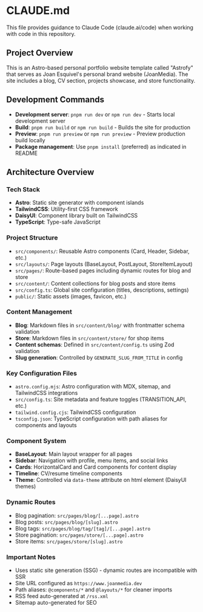 # CLAUDE.md

This file provides guidance to Claude Code (claude.ai/code) when working with code in this repository.

## Project Overview

This is an Astro-based personal portfolio website template called "Astrofy" that serves as Joan Esquivel's personal brand website (JoanMedia). The site includes a blog, CV section, projects showcase, and store functionality.

## Development Commands

- **Development server**: `pnpm run dev` or `npm run dev` - Starts local development server
- **Build**: `pnpm run build` or `npm run build` - Builds the site for production
- **Preview**: `pnpm run preview` or `npm run preview` - Preview production build locally
- **Package management**: Use `pnpm install` (preferred) as indicated in README

## Architecture Overview

### Tech Stack
- **Astro**: Static site generator with component islands
- **TailwindCSS**: Utility-first CSS framework
- **DaisyUI**: Component library built on TailwindCSS
- **TypeScript**: Type-safe JavaScript

### Project Structure
- `src/components/`: Reusable Astro components (Card, Header, Sidebar, etc.)
- `src/layouts/`: Page layouts (BaseLayout, PostLayout, StoreItemLayout)
- `src/pages/`: Route-based pages including dynamic routes for blog and store
- `src/content/`: Content collections for blog posts and store items
- `src/config.ts`: Global site configuration (titles, descriptions, settings)
- `public/`: Static assets (images, favicon, etc.)

### Content Management
- **Blog**: Markdown files in `src/content/blog/` with frontmatter schema validation
- **Store**: Markdown files in `src/content/store/` for shop items
- **Content schemas**: Defined in `src/content/config.ts` using Zod validation
- **Slug generation**: Controlled by `GENERATE_SLUG_FROM_TITLE` in config

### Key Configuration Files
- `astro.config.mjs`: Astro configuration with MDX, sitemap, and TailwindCSS integrations
- `src/config.ts`: Site metadata and feature toggles (TRANSITION_API, etc.)
- `tailwind.config.cjs`: TailwindCSS configuration
- `tsconfig.json`: TypeScript configuration with path aliases for components and layouts

### Component System
- **BaseLayout**: Main layout wrapper for all pages
- **Sidebar**: Navigation with profile, menu items, and social links
- **Cards**: HorizontalCard and Card components for content display
- **Timeline**: CV/resume timeline components
- **Theme**: Controlled via `data-theme` attribute on html element (DaisyUI themes)

### Dynamic Routes
- Blog pagination: `src/pages/blog/[...page].astro`
- Blog posts: `src/pages/blog/[slug].astro`
- Blog tags: `src/pages/blog/tag/[tag]/[...page].astro`
- Store pagination: `src/pages/store/[...page].astro`
- Store items: `src/pages/store/[slug].astro`

### Important Notes
- Uses static site generation (SSG) - dynamic routes are incompatible with SSR
- Site URL configured as `https://www.joanmedia.dev`
- Path aliases: `@components/*` and `@layouts/*` for cleaner imports
- RSS feed auto-generated at `/rss.xml`
- Sitemap auto-generated for SEO